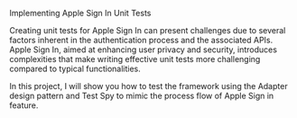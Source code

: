 Implementing Apple Sign In Unit Tests

Creating unit tests for Apple Sign In can present challenges due to several factors inherent in the authentication process and the associated APIs. Apple Sign In, aimed at enhancing user privacy and security, introduces complexities that make writing effective unit tests more challenging compared to typical functionalities. 

In this project, I will show you how to test the framework using the Adapter design pattern and Test Spy to mimic the process flow of Apple Sign in feature.

